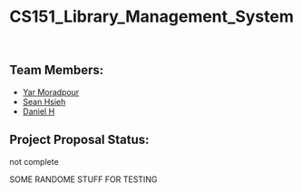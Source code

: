 # CS151_Library_Management_System
<br>

## Team Members:

- [Yar Moradpour](https://github.com/khmorad)
- [Sean Hsieh](https://github.com/ShangchenHsieh)
- [Daniel H](https://github.com/dh0169)

## Project Proposal Status:

not complete

SOME RANDOME STUFF FOR TESTING

